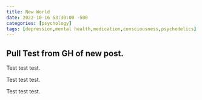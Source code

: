 ```yaml
---
title: New World
date: 2022-10-16 53:30:00 -500
categories: [psychology]
tags: [depression,mental health,medication,consciousness,psychedelics]
---
```


## Pull Test from GH of new post.

Test test test.

Test test test.

Test test test.
